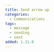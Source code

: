 ```yaml
---
title: Send arrow up
categories:
  - Communications
tags:
  - message
  - sending
  - sent
added: 1.11.0
---
```

